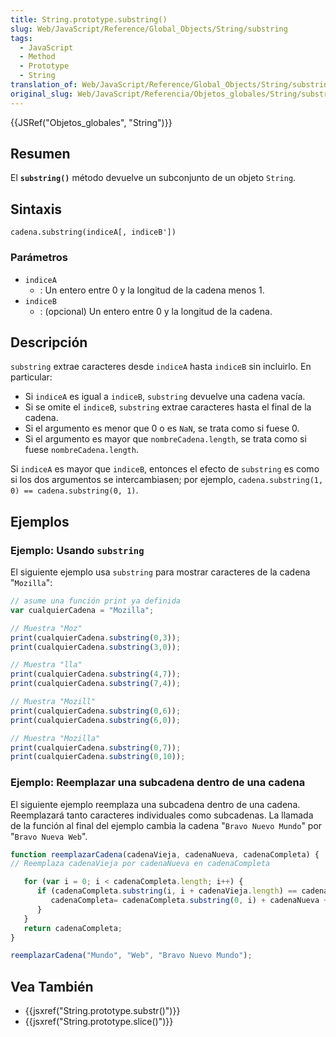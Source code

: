 ```yaml
---
title: String.prototype.substring()
slug: Web/JavaScript/Reference/Global_Objects/String/substring
tags:
  - JavaScript
  - Method
  - Prototype
  - String
translation_of: Web/JavaScript/Reference/Global_Objects/String/substring
original_slug: Web/JavaScript/Referencia/Objetos_globales/String/substring
---
```


{{JSRef("Objetos_globales", "String")}}

## Resumen

El **`substring()`** método devuelve un subconjunto de un objeto `String`.

## Sintaxis

```
cadena.substring(indiceA[, indiceB'])
```

### Parámetros

- `indiceA`
  - : Un entero entre 0 y la longitud de la cadena menos 1.
- `indiceB`
  - : (opcional) Un entero entre 0 y la longitud de la cadena.

## Descripción

`substring` extrae caracteres desde `indiceA` hasta `indiceB` sin incluirlo. En particular:

- Si `indiceA` es igual a `indiceB`, `substring` devuelve una cadena vacía.
- Si se omite el `indiceB`, `substring` extrae caracteres hasta el final de la cadena.
- Si el argumento es menor que 0 o es `NaN`, se trata como si fuese 0.
- Si el argumento es mayor que `nombreCadena.length`, se trata como si fuese `nombreCadena.length`.

Si `indiceA` es mayor que `indiceB`, entonces el efecto de `substring` es como si los dos argumentos se intercambiasen; por ejemplo, `cadena.substring(1, 0) == cadena.substring(0, 1)`.

## Ejemplos

### Ejemplo: Usando `substring`

El siguiente ejemplo usa `substring` para mostrar caracteres de la cadena "`Mozilla`":

```js
// asume una función print ya definida
var cualquierCadena = "Mozilla";

// Muestra "Moz"
print(cualquierCadena.substring(0,3));
print(cualquierCadena.substring(3,0));

// Muestra "lla"
print(cualquierCadena.substring(4,7));
print(cualquierCadena.substring(7,4));

// Muestra "Mozill"
print(cualquierCadena.substring(0,6));
print(cualquierCadena.substring(6,0));

// Muestra "Mozilla"
print(cualquierCadena.substring(0,7));
print(cualquierCadena.substring(0,10));
```

### Ejemplo: Reemplazar una subcadena dentro de una cadena

El siguiente ejemplo reemplaza una subcadena dentro de una cadena. Reemplazará tanto caracteres individuales como subcadenas. La llamada de la función al final del ejemplo cambia la cadena "`Bravo Nuevo Mundo`" por "`Bravo Nueva Web`".

```js
function reemplazarCadena(cadenaVieja, cadenaNueva, cadenaCompleta) {
// Reemplaza cadenaVieja por cadenaNueva en cadenaCompleta

   for (var i = 0; i < cadenaCompleta.length; i++) {
      if (cadenaCompleta.substring(i, i + cadenaVieja.length) == cadenaVieja) {
         cadenaCompleta= cadenaCompleta.substring(0, i) + cadenaNueva + cadenaCompleta.substring(i + cadenaVieja.length, cadenaCompleta.length);
      }
   }
   return cadenaCompleta;
}

reemplazarCadena("Mundo", "Web", "Bravo Nuevo Mundo");
```

## Vea También

- {{jsxref("String.prototype.substr()")}}
- {{jsxref("String.prototype.slice()")}}

